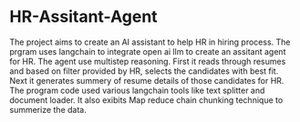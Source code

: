 # HR-Assitant-Agent
The project aims to create an AI assistant to help HR in hiring process.
The prgram uses langchain to integrate open ai llm to create an assitant agent for HR. 
The agent use multistep reasoning. First it reads through resumes and based on filter provided by HR, selects the candidates with best fit. Next it generates summery of resume details of those candidates for HR.
The program code used various langchain tools like text splitter and document loader. 
It also exibits Map reduce chain chunking technique to summerize the data.
